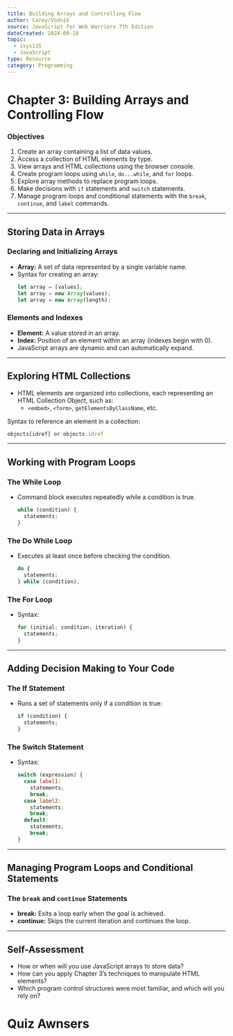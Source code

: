 ```yaml
---
title: Building Arrays and Controlling Flow
author: Carey/Vodnik
source: JavaScript for Web Warriors 7th Edition
dateCreated: 2024-09-18
topic:
  - isys115
  - JavaScript
type: Resource
category: Programming
---
```


# Chapter 3: Building Arrays and Controlling Flow

### Objectives
1. Create an array containing a list of data values.
2. Access a collection of HTML elements by type.
3. View arrays and HTML collections using the browser console.
4. Create program loops using `while`, `do...while`, and `for` loops.
5. Explore array methods to replace program loops.
6. Make decisions with `if` statements and `switch` statements.
7. Manage program loops and conditional statements with the `break`, `continue`, and `label` commands.

---

## Storing Data in Arrays

### Declaring and Initializing Arrays
- **Array:** A set of data represented by a single variable name.
- Syntax for creating an array:
    ```javascript
    let array = [values];
    let array = new Array(values);
    let array = new Array(length);
    ```
  
### Elements and Indexes
- **Element:** A value stored in an array.
- **Index:** Position of an element within an array (indexes begin with 0).
- JavaScript arrays are dynamic and can automatically expand.

---

## Exploring HTML Collections
- HTML elements are organized into collections, each representing an HTML Collection Object, such as:
  - `<embed>`, `<form>`, `getElementsByClassName`, etc.

Syntax to reference an element in a collection:
```javascript
objects[idref] or objects.idref
```

---

## Working with Program Loops

### The While Loop
- Command block executes repeatedly while a condition is true.
  ```javascript
  while (condition) {
    statements;
  }
  ```

### The Do While Loop
- Executes at least once before checking the condition.
  ```javascript
  do {
    statements;
  } while (condition);
  ```

### The For Loop
- Syntax:
  ```javascript
  for (initial; condition; iteration) {
    statements;
  }
  ```

---

## Adding Decision Making to Your Code

### The If Statement
- Runs a set of statements only if a condition is true:
  ```javascript
  if (condition) {
    statements;
  }
  ```

### The Switch Statement
- Syntax:
  ```javascript
  switch (expression) {
    case label1:
      statements;
      break;
    case label2:
      statements;
      break;
    default:
      statements;
      break;
  }
  ```

---

## Managing Program Loops and Conditional Statements

### The `break` and `continue` Statements
- **break:** Exits a loop early when the goal is achieved.
- **continue:** Skips the current iteration and continues the loop.

---

## Self-Assessment

- How or when will you use JavaScript arrays to store data?
- How can you apply Chapter 3’s techniques to manipulate HTML elements?
- Which program control structures were most familiar, and which will you rely on?

# Quiz Awnsers
